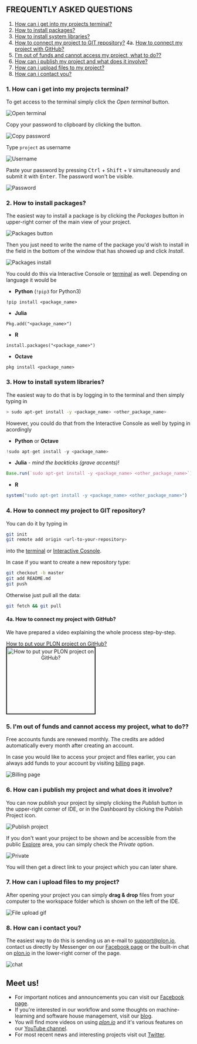 ## FREQUENTLY ASKED QUESTIONS
1. [How can i get into my projects terminal?][1]
2. [How to install packages?][2]
3. [How to install system libraries?][3]
4. [How to connect my project to GIT repository?][4]
4a. [How to connect my project with GitHub?][4a]
5. [I'm out of funds and cannot access my project, what to do??][5]
6. [How can i publish my project and what does it involve?][6]
7. [How can i upload files to my project?][7]
8. [How can i contact you?][8]

### 1. How can i get into my projects terminal?

To get access to the terminal simply click the _Open terminal_ button.

![Open terminal](/images/terminal.png)

Copy your password to clipboard by clicking the button.

![Copy password](/images/terminal1.png)

Type `project` as username

![Username](/images/terminal2.png)

Paste your password by pressing <kbd>Ctrl</kbd> + <kbd>Shift</kbd> +  <kbd>V</kbd> simultaneously and submit it with <kbd>Enter</kbd>. The password won't be visible.

![Password](/images/terminal3.png)



### 2. How to install packages?

The easiest way to install a package is by clicking the _Packages_ button in upper-right corner of the main view of your project. 

![Packages button](/images/packages.png)

Then you just need to write the name of the package you'd wish to install in the field in the bottom of the window that has showed up and click _Install_. 

![Packages install](/images/packages2.png)


You could do this via Interactive Console or [terminal][1] as well. Depending on language it would be 
- **Python** (`!pip3` for Python3)
```
!pip install <package_name>
``` 
- **Julia**
```
Pkg.add("<package_name>")
```
- **R**
```
install.packages("<package_name>")
```
- **Octave**
```
pkg install <package_name>
```



### 3. How to install system libraries?

The easiest way to do that is by logging in to the terminal and then simply typing in 

```sh
> sudo apt-get install -y <package_name> <other_package_name>
```


However, you could do that from the Interactive Console as well by typing in acordingly 
- **Python** or **Octave**
```python
!sudo apt-get install -y <package_name>
```
- **Julia** - *mind the backticks (grave accents)!*
```julia
Base.run(`sudo apt-get install -y <package_name> <other_package_name>`)
``` 
- **R**
```R
system("sudo apt-get install -y <package_name> <other_package_name>")
```



### 4. How to connect my project to GIT repository?

You can do it by typing in 
```sh
git init
git remote add origin <url-to-your-repository>
``` 
into the [terminal][1] or [Interactive Cosnole][3].

In case if you want to create a new repository type:
```sh
git checkout -b master
git add README.md
git push
```

Otherwise just pull all the data:
```sh
git fetch && git pull
```


#### 4a. How to connect my project with GitHub?

We have prepared a video explaining the whole process step-by-step. 

<a href="http://www.youtube.com/watch?feature=player_embedded&v=FmFIYYGKeXc" target="_blank" style="text-align: center;">
  <span>How to put your PLON project on GitHub?</span>
  <br/>
  <img src="http://img.youtube.com/vi/FmFIYYGKeXc/0.jpg" alt="How to put your PLON project on GitHub?" width="240" height="180" border="2" /></a>



### 5. I'm out of funds and cannot access my project, what to do??

Free accounts funds are renewed monthly. The credits are added automatically every month after creating an account. 

In case you would like to access your project and files earlier, you can always add funds to your account by visiting [billing](https://app.plon.io/dashboard/billing) page.

![Billing page](/images/billing.png)




### 6. How can i publish my project and what does it involve?

You can now publish your project by simply clicking the _Publish_ button in the upper-right corner of IDE, or in the Dashboard by clicking the Publish Project icon. 

![Publish project](/images/publish.png)

If you don't want your project to be shown and be accessible from the public [Explore](https://plon.io/explore) area, you can simply check the _Private_ option. 

![Private](/images/publish1.png)

You will then get a direct link to your project which you can later share.




### 7. How can i upload files to my project?

After opening your project you can simply **drag & drop** files from your computer to the workspace folder which is shown on the left of the IDE.

![File upload gif](/images/file_upload.gif)




### 8. How can i contact you?

The easiest way to do this is sending us an e-mail to [support@plon.io](support@plon.io),
contact us directly by Messenger on our [Facebook page](https://www.facebook.com/plonsci) or 
the built-in chat on [plon.io](https://plon.io) in the lower-right corner of the page. 

![chat](/images/chat.png) 


## Meet us!
- For important notices and announcements you can visit our [Facebook page](https://www.facebook.com/plonsci). 
- If you're interested in our workflow and some thoughts on machine-learning and software house management, visit our [blog](http://ermlab.com/blog/).
- You will find more videos on using [*plon.io*](https://plon.io/) and it's various features on our [YouTube channel](https://www.youtube.com/channel/UCgXErw2D2ZarzNybmlYRYTA).
- For most recent news and interesting projects visit out [Twitter](https://twitter.com/plon_io).


[1]:#1-how-can-i-get-into-my-projects-terminal
[2]:#2-how-to-install-packages
[3]:#3-how-to-install-system-libraries
[4]:#4-how-to-connect-my-project-to-git-repository
[4a]:#4a-how-to-connect-my-project-with-github
[5]:#5-im-out-of-funds-and-cannot-access-my-project-what-to-do
[6]:#6-how-can-i-publish-my-project-and-what-does-it-involve
[7]:#7-how-can-i-upload-files-to-my-project
[8]:#8-how-can-i-contact-you
